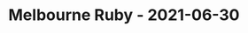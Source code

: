 ---
layout: post
title: Melbourne Ruby - 2021-06-30
datetime: '2021-06-30T04:00:00-04:00'
name: Melbourne Ruby
external_url: https://www.meetup.com/Ruby-On-Rails-Oceania-Melbourne/events/268079364/
online_event: true
year_month: 2021-06
---